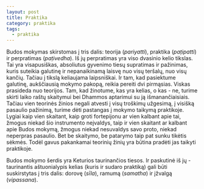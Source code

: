 ```yaml
---
layout: post
title: Praktika
category: praktika
tags:
  - praktika
---
```


Budos mokymas skirstomas į tris dalis: teorija (*pariyatti*), praktika (*paṭipatti*) ir perpratimas (*paṭivedha*). Iš jų perpratimas yra viso dvasinio kelio tikslas. Tai yra visapusiškas, absoliutus gyvenimo tiesų supratimas ir pažinimas, kuris suteikia galutinę ir nepanaikinamą laisvę nuo visų teršalų, nuo visų kančių. Tačiau į tikslą keliaujama laipsniškai. Ir tam, kad pasiektume galutinę, aukščiausią mokymo pakopą, reikia pereiti dvi pirmąsias. Viskas prasideda nuo teorijos. Tam, kad žinotume, kas yra kelias, o kas - ne, turime skirti laiko raštų skaitymui bei Dhammos aptarimui su ją išmanančiaisiais. Tačiau vien teorinės žinios negali atvesti į visų troškimų užgesimą, į visišką pasaulio pažinimą, turime dėti pastangas į mokymo taikymą praktikoje. Lygiai kaip vien skaitant, kaip groti fortepijonu ar vien kalbant apie tai, žmogus niekad šio instrumento neįvaldys, taip ir vien skaitant ar kalbant apie Budos mokymą, žmogus niekad nesuvaldys savo proto, niekad neperpras pasaulio. Bet be skaitymo, be patarymo taip pat sunku tikėtis sėkmės. Todėl gavus pakankamai teorinių žinių yra būtina pradėti jas taikyti praktikoje.

<!--break-->

Budos mokymo šerdis yra Keturios taurinančios tiesos. Ir paskutinė iš jų - taurinantis aštuonialypis kelias (kuris ir sudaro praktiką) gali būti suskirstytas į tris dalis: dorovę (*sīla*), ramumą (*samatha*) ir įžvalgą (*vipassana*).

<figure>
	<a href="{{ site.url }}/images/pa-auk-meditation-chart-sayadaw-lt.jpg"><img src="{{ site.url }}/images/pa-auk-meditation-chart-sayadaw-lt.jpg" alt=""></a>
</figure>
